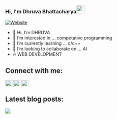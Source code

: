 ### Hi, I'm Dhruva Bhattacharya<img src="https://media.giphy.com/media/hvRJCLFzcasrR4ia7z/giphy.gif" width="25px">

[![Website](https://img.shields.io/badge/Text-Text-green?style=flat-square)](https://google.com)

- 👋 Hi, I’m DHRUVA 
- 👀 I’m interested in ... competative programming 
- 🌱 I’m currently learning ... c/c++
- 💞️ I’m looking to collaborate on ... AI
- 🔥 WEB DEVELOPMENT 


<!---
dhruvaop/dhruvaop is a ✨ special ✨ repository because its `README.md` (this file) appears on your GitHub profile.
You can click the Preview link to take a look at your changes.
--->
## Connect with me:
[<img align="left" alt="codeSTACKr | facebook" width="22px" src="https://cdn.jsdelivr.net/npm/simple-icons@v3/icons/facebook.svg" />][facebook]
[<img align="left" alt="codeSTACKr | Twitter" width="22px" src="https://cdn.jsdelivr.net/npm/simple-icons@v3/icons/twitter.svg" />][twitter]
[<img align="left" alt="codeSTACKr | LinkedIn" width="22px" src="https://cdn.jsdelivr.net/npm/simple-icons@v3/icons/linkedin.svg" />][linkedin]
<br />

## Latest blog posts:
<!-- BLOG-POST-LIST:START -->
<!-- BLOG-POST-LIST:END -->
<!-- This section you create this variables that are used above -->

<!-- BLOG-POST-LIST:START -->
<!-- BLOG-POST-LIST:END -->
<!-- This section you create this variables that are used above -->
[facebook]: https://www.facebook.com/dhruva130102/
[twitter]: https://twitter.com/DhruvaBhattach2
[linkedin]: https://www.linkedin.com/in/dhruva-bhattacharya-14843915b/

<a href="https://github.com/dhruvaop">
  <img align="center" src="https://github-readme-stats.vercel.app/api/top-langs/?username=dhruvaop&theme=light&hide_langs_below=1" />
</a>
